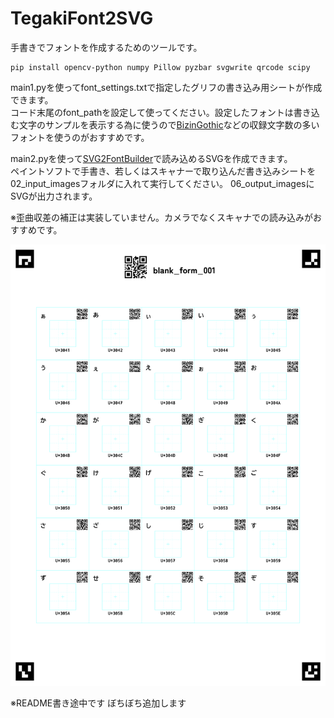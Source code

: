 # TegakiFont2SVG

手書きでフォントを作成するためのツールです。

```
pip install opencv-python numpy Pillow pyzbar svgwrite qrcode scipy
```

main1.pyを使ってfont_settings.txtで指定したグリフの書き込み用シートが作成できます。  
コード末尾のfont_pathを設定して使ってください。設定したフォントは書き込む文字のサンプルを表示する為に使うので[BizinGothic](https://github.com/yuru7/bizin-gothic)などの収録文字数の多いフォントを使うのがおすすめです。

main2.pyを使って[SVG2FontBuilder](https://github.com/NightFurySL2001/SVG2FontBuilder)で読み込めるSVGを作成できます。  
ペイントソフトで手書き、若しくはスキャナーで取り込んだ書き込みシートを02_input_imagesフォルダに入れて実行してください。
06_output_imagesにSVGが出力されます。

※歪曲収差の補正は実装していません。カメラでなくスキャナでの読み込みがおすすめです。




<img src="img/blank_form_001.png" width="512">

※README書き途中です ぼちぼち追加します
